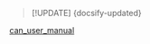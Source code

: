 
> [!UPDATE] {docsify-updated}

[can_user_manual](../common/can_user_manual.md ':include')

<!-- [can_messages](ADM-PC-BP25.md ':include') -->
